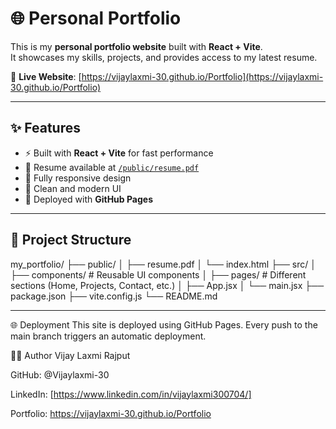 # 🌐 Personal Portfolio

This is my **personal portfolio website** built with **React + Vite**.  
It showcases my skills, projects, and provides access to my latest resume.  

🔗 **Live Website**: [https://vijaylaxmi-30.github.io/Portfolio](https://vijaylaxmi-30.github.io/Portfolio)  

---

## ✨ Features
- ⚡ Built with **React + Vite** for fast performance
- 📄 Resume available at [`/public/resume.pdf`](./public/resume.pdf)
- 📱 Fully responsive design
- 🎨 Clean and modern UI
- 🚀 Deployed with **GitHub Pages**

---

## 📂 Project Structure
my_portfolio/
├── public/
│ ├── resume.pdf
│ └── index.html
├── src/
│ ├── components/ # Reusable UI components
│ ├── pages/ # Different sections (Home, Projects, Contact, etc.)
│ ├── App.jsx
│ └── main.jsx
├── package.json
├── vite.config.js
└── README.md

---
🌐 Deployment
This site is deployed using GitHub Pages.
Every push to the main branch triggers an automatic deployment.

🧑‍💻 Author
Vijay Laxmi Rajput

GitHub: @Vijaylaxmi-30

LinkedIn: [https://www.linkedin.com/in/vijaylaxmi300704/]

Portfolio: https://vijaylaxmi-30.github.io/Portfolio
